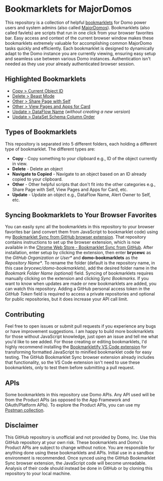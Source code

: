 # Bookmarklets for MajorDomos

This repository is a collection of helpful [bookmarklets](https://en.wikipedia.org/wiki/Bookmarklet) for Domo power users and system admins (also called [MajorDomos](https://www.domo.com/learn/majordomo)). Bookmarklets (also called favlets) are scripts that run in one click from your browser favorites bar. Easy access and context of the current browser window makes these bookmarklets extremely valuable for accomplishing common MajorDomo tasks quickly and efficiently. Each bookmarklet is designed to dynamically adapt to the Domo instance you are currently viewing, ensuring easy setup and seamless use between various Domo instances. Authentication isn't needed as they use your already authenticated browser session.

## Highlighted Bookmarklets

- [Copy > Current Object ID](<Copy/Current Object ID.js>)
- [Delete > Beast Mode](<Delete/Beast Mode.js>)
- [Other > Share Page with Self](<Other/Share Page with Self.js>)
- [Other > View Pages and Apps for Card](<Other/View Pages and Apps for Card.js>)
- [Update > DataFlow Name](<Update/DataFlow Name.js>) (_without creating a new version_)
- [Update > DataSet Schema Column Order](<Update/DataSet Schema Column Order.js>)

## Types of Bookmarklets

This repository is separated into 5 different folders, each holding a different type of bookmarklet. The different types are:

- **Copy** - Copy something to your clipboard e.g., ID of the object currently in view.
- **Delete** - Delete an object
- **Navigate to Copied** - Navigate to an object based on an ID already copied to your clipboard.
- **Other** - Other helpful scripts that don't fit into the other categories e.g., Share Page with Self, View Pages and Apps for Card, etc.
- **Update** - Update an object e.g., DataFlow Name, Alert Owner to Self, etc.

## Syncing Bookmarklets to Your Browser Favorites

You can easily sync all the bookmarklets in this repository to your browser favorites bar (and convert them from JavaScript to bookmarklet code) using my [Bookmarklet Sync from GitHub browser extension](https://github.com/brycewc/bookmarklet-sync-from-github). That repository contains instructions to set up the browser extension, which is now available in the [Chrome Web Store - Bookmarklet Sync from GitHub](https://chromewebstore.google.com/detail/bookmarklet-sync-from-git/hfckbalabggfedpkmlhmnelkjnnfmgjj?hl=en-US). After installation, enter setup by clicking the extension, then enter **brycewc** as the _GitHub Organization or User\*_ and **domo-bookmarklets** as the _Repository Name\*_. To rename the folder (default is the repository name, in this case _brycewc/domo-bookmarklets_), add the desired folder name in the _Bookmark Folder Name (optional)_ field. Syncing of bookmarklets requires manually clicking on the extension and clicking _Sync Bookmarks_. If you want to know when updates are made or new bookmarklets are added, you can watch this repository. Adding a GitHub personal access token in the _GitHub Token_ field is required to access a private repositories and optional for public repositories, but it does increase your API call limit.

## Contributing

Feel free to open issues or submit pull requests if you experience any bugs or have improvement suggestions. I am happy to build more bookmarklets for those without JavaScript knowledge, just open an issue and tell me what you'd like to see added. For those creating or editing bookmarklets, I'd highly recommend installing the [Bookmarkletify VS Code extension](https://marketplace.visualstudio.com/items?itemName=saasan.bookmarkletify) for transforming formatted JavaScript to minified bookmarklet code for easy testing. The GitHub Bookmarklet Sync browser extension already includes that functionality, so the VS Code extension isn't need to use these bookmarklets, only to test them before submitting a pull request.

## APIs

Some bookmarklets in this repository use Domo APIs. Any API used will be from the Product APIs (as opposed to the App Framework and OAuth/Platform APIs). To explore the Product APIs, you can use my [Postman collection](https://www.postman.com/brycewc/workspace/domo-product-apis).

## Disclaimer

This GitHub repository is unofficial and not provided by Domo, Inc. Use this GitHub repository at your own risk. These bookmarklets and Domo's Product APIs are subject to change without notice. You are responsible for anything done using these bookmarklets and APIs. Initial use in a sandbox environment is recommended. Once synced using the GitHub Bookmarklet Sync browser extension, the JavaScript code will become unreadable. Analysis of their code should instead be done in GitHub or by cloning this repository to your local machine.
